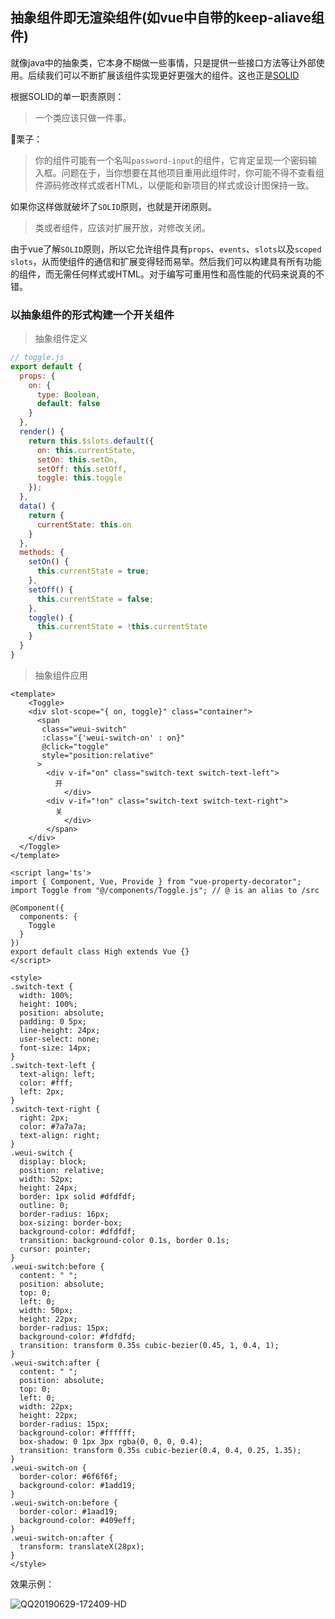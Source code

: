 ## 抽象组件即无渲染组件(如vue中自带的keep-aliave组件)



就像java中的抽象类，它本身不糊做一些事情，只是提供一些接口方法等让外部使用。后续我们可以不断扩展该组件实现更好更强大的组件。这也正是[SOLID](https://blog.csdn.net/houzhizhen/article/details/79993880)

根据SOLID的单一职责原则：

> 一个类应该只做一件事。

🌰栗子：

>  你的组件可能有一个名叫`password-input`的组件，它肯定呈现一个密码输入框。问题在于，当你想要在其他项目重用此组件时，你可能不得不查看组件源码修改样式或者HTML，以便能和新项目的样式或设计图保持一致。

如果你这样做就破坏了`SOLID`原则，也就是开闭原则。

> 类或者组件，应该对扩展开放，对修改关闭。

由于vue了解`SOLID`原则，所以它允许组件具有`props`、`events`、`slots`以及`scoped slots`，从而使组件的通信和扩展变得轻而易举。然后我们可以构建具有所有功能的组件，而无需任何样式或HTML。对于编写可重用性和高性能的代码来说真的不错。



### 以抽象组件的形式构建一个开关组件

> 抽象组件定义

```javascript
// toggle.js
export default {
  props: {
    on: {
      type: Boolean,
      default: false
    }
  },
  render() {
    return this.$slots.default({
      on: this.currentState,
      setOn: this.setOn,
      setOff: this.setOff,
      toggle: this.toggle
    });
  },
  data() {
    return {
      currentState: this.on
    }
  },
  methods: {
    setOn() {
      this.currentState = true;
    },
    setOff() {
      this.currentState = false;
    },
    toggle() {
      this.currentState = !this.currentState
    }
  }
}
```



> 抽象组件应用

```vue
<template>
	<Toggle>
    <div slot-scope="{ on, toggle}" class="container">
      <span 
       class="weui-switch"
       :class="{'weui-switch-on' : on}"
       @click="toggle"
       style="position:relative"
      >
        <div v-if="on" class="switch-text switch-text-left">
          开
  			</div>
        <div v-if="!on" class="switch-text switch-text-right">
          关
  			</div>
  		</span>
  	</div>
  </Toggle>
</template>

<script lang='ts'>
import { Component, Vue, Provide } from "vue-property-decorator";
import Toggle from "@/components/Toggle.js"; // @ is an alias to /src

@Component({
  components: {
    Toggle
  }
})
export default class High extends Vue {}
</script>

<style>
.switch-text {
  width: 100%;
  height: 100%;
  position: absolute;
  padding: 0 5px;
  line-height: 24px;
  user-select: none;
  font-size: 14px;
}
.switch-text-left {
  text-align: left;
  color: #fff;
  left: 2px;
}
.switch-text-right {
  right: 2px;
  color: #7a7a7a;
  text-align: right;
}
.weui-switch {
  display: block;
  position: relative;
  width: 52px;
  height: 24px;
  border: 1px solid #dfdfdf;
  outline: 0;
  border-radius: 16px;
  box-sizing: border-box;
  background-color: #dfdfdf;
  transition: background-color 0.1s, border 0.1s;
  cursor: pointer;
}
.weui-switch:before {
  content: " ";
  position: absolute;
  top: 0;
  left: 0;
  width: 50px;
  height: 22px;
  border-radius: 15px;
  background-color: #fdfdfd;
  transition: transform 0.35s cubic-bezier(0.45, 1, 0.4, 1);
}
.weui-switch:after {
  content: " ";
  position: absolute;
  top: 0;
  left: 0;
  width: 22px;
  height: 22px;
  border-radius: 15px;
  background-color: #ffffff;
  box-shadow: 0 1px 3px rgba(0, 0, 0, 0.4);
  transition: transform 0.35s cubic-bezier(0.4, 0.4, 0.25, 1.35);
}
.weui-switch-on {
  border-color: #6f6f6f;
  background-color: #1add19;
}
.weui-switch-on:before {
  border-color: #1aad19;
  background-color: #409eff;
}
.weui-switch-on:after {
  transform: translateX(28px);
}
</style>
```

效果示例：

![QQ20190629-172409-HD](http://imgoss.bfrontend.com/2019-06-29-092440.gif)